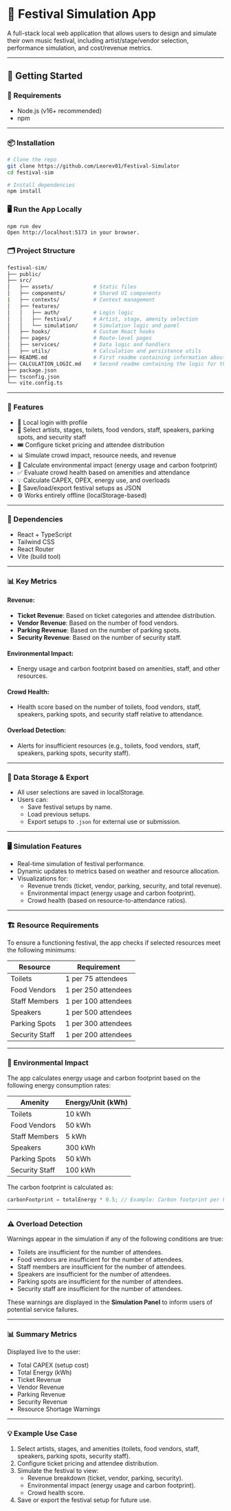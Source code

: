 # 🎪 Festival Simulation App

A full-stack local web application that allows users to design and simulate their own music festival, including artist/stage/vendor selection, performance simulation, and cost/revenue metrics.

---

## 🚀 Getting Started

### 🔧 Requirements

- Node.js (v16+ recommended)
- npm

---

### 📦 Installation

```bash
# Clone the repo
git clone https://github.com/Leorev01/Festival-Simulator
cd festival-sim

# Install dependencies
npm install
```

### 🖥️ Run the App Locally
```bash
npm run dev
Open http://localhost:5173 in your browser.
```

### 🗂️ Project Structure
```bash
festival-sim/
├── public/
├── src/
│   ├── assets/             # Static files
│   ├── components/         # Shared UI components
|   ├── contexts/           # Context management
│   ├── features/
│   │   ├── auth/           # Login logic
│   │   ├── festival/       # Artist, stage, amenity selection
│   │   └── simulation/     # Simulation logic and panel
│   ├── hooks/              # Custom React hooks
│   ├── pages/              # Route-level pages
│   ├── services/           # Data logic and handlers
│   ├── utils/              # Calculation and persistence utils
├── README.md               # First readme containing information about the project
├── CALCULATION_LOGIC.md    # Second readme containing the logic for the calculations
├── package.json
├── tsconfig.json
└── vite.config.ts
```

---

### 🧪 Features
- 🧍 Local login with profile
- 🎵 Select artists, stages, toilets, food vendors, staff, speakers, parking spots, and security staff
- 🎟️ Configure ticket pricing and attendee distribution
- 📊 Simulate crowd impact, resource needs, and revenue
- 🌱 Calculate environmental impact (energy usage and carbon footprint)
- ✅ Evaluate crowd health based on amenities and attendance
- 💡 Calculate CAPEX, OPEX, energy use, and overloads
- 💾 Save/load/export festival setups as JSON
- ⚙️ Works entirely offline (localStorage-based)

---

### 📁 Dependencies
- React + TypeScript
- Tailwind CSS
- React Router
- Vite (build tool)

---

### 📊 Key Metrics
#### Revenue:
- **Ticket Revenue**: Based on ticket categories and attendee distribution.
- **Vendor Revenue**: Based on the number of food vendors.
- **Parking Revenue**: Based on the number of parking spots.
- **Security Revenue**: Based on the number of security staff.

#### Environmental Impact:
- Energy usage and carbon footprint based on amenities, staff, and other resources.

#### Crowd Health:
- Health score based on the number of toilets, food vendors, staff, speakers, parking spots, and security staff relative to attendance.

#### Overload Detection:
- Alerts for insufficient resources (e.g., toilets, food vendors, staff, speakers, parking spots, security staff).

---

### 💾 Data Storage & Export
- All user selections are saved in localStorage.
- Users can:
    - Save festival setups by name.
    - Load previous setups.
    - Export setups to `.json` for external use or submission.

---

### 🖥️ Simulation Features
- Real-time simulation of festival performance.
- Dynamic updates to metrics based on weather and resource allocation.
- Visualizations for:
  - Revenue trends (ticket, vendor, parking, security, and total revenue).
  - Environmental impact (energy usage and carbon footprint).
  - Crowd health (based on resource-to-attendance ratios).

---

### 🏗️ Resource Requirements
To ensure a functioning festival, the app checks if selected resources meet the following minimums:

| Resource        | Requirement              |
|------------------|--------------------------|
| Toilets         | 1 per 75 attendees       |
| Food Vendors    | 1 per 250 attendees      |
| Staff Members   | 1 per 100 attendees      |
| Speakers        | 1 per 500 attendees      |
| Parking Spots   | 1 per 300 attendees      |
| Security Staff  | 1 per 200 attendees      |

---

### 🌱 Environmental Impact
The app calculates energy usage and carbon footprint based on the following energy consumption rates:

| Amenity          | Energy/Unit (kWh)       |
|-------------------|-------------------------|
| Toilets          | 10 kWh                  |
| Food Vendors     | 50 kWh                  |
| Staff Members    | 5 kWh                   |
| Speakers         | 300 kWh                 |
| Parking Spots    | 50 kWh                  |
| Security Staff   | 100 kWh                 |

The carbon footprint is calculated as:
```ts
carbonFootprint = totalEnergy * 0.5; // Example: Carbon footprint per kWh
```

---

### ⚠️ Overload Detection
Warnings appear in the simulation if any of the following conditions are true:
- Toilets are insufficient for the number of attendees.
- Food vendors are insufficient for the number of attendees.
- Staff members are insufficient for the number of attendees.
- Speakers are insufficient for the number of attendees.
- Parking spots are insufficient for the number of attendees.
- Security staff are insufficient for the number of attendees.

These warnings are displayed in the **Simulation Panel** to inform users of potential service failures.

---

### 📊 Summary Metrics
Displayed live to the user:
- Total CAPEX (setup cost)
- Total Energy (kWh)
- Ticket Revenue
- Vendor Revenue
- Parking Revenue
- Security Revenue
- Resource Shortage Warnings

---

### 💡 Example Use Case
1. Select artists, stages, and amenities (toilets, food vendors, staff, speakers, parking spots, security staff).
2. Configure ticket pricing and attendee distribution.
3. Simulate the festival to view:
   - Revenue breakdown (ticket, vendor, parking, security).
   - Environmental impact (energy usage and carbon footprint).
   - Crowd health score.
4. Save or export the festival setup for future use.
